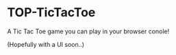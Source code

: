 # TOP-TicTacToe

A Tic Tac Toe game you can play in your browser conole!

(Hopefully with a UI soon..)
